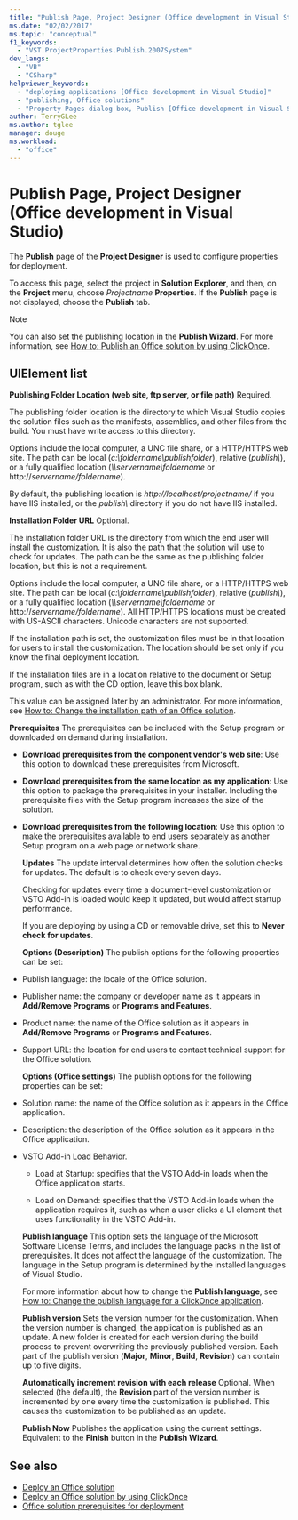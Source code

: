 ```yaml
---
title: "Publish Page, Project Designer (Office development in Visual Studio)"
ms.date: "02/02/2017"
ms.topic: "conceptual"
f1_keywords:
  - "VST.ProjectProperties.Publish.2007System"
dev_langs:
  - "VB"
  - "CSharp"
helpviewer_keywords:
  - "deploying applications [Office development in Visual Studio]"
  - "publishing, Office solutions"
  - "Property Pages dialog box, Publish [Office development in Visual Studio]"
author: TerryGLee
ms.author: tglee
manager: douge
ms.workload:
  - "office"
---
```

# Publish Page, Project Designer (Office development in Visual Studio)
  The **Publish** page of the **Project Designer** is used to configure properties for deployment.

 To access this page, select the project in **Solution Explorer**, and then, on the **Project** menu, choose *Projectname* **Properties**. If the **Publish** page is not displayed, choose the **Publish** tab.

> [!NOTE]
>  You can also set the publishing location in the **Publish Wizard**. For more information, see [How to: Publish an Office solution by using ClickOnce](https://msdn.microsoft.com/2b6c247e-bc04-4ce4-bb64-c4e79bb3d5b8).

## UIElement list
 **Publishing Folder Location (web site, ftp server, or file path)**
 Required.

 The publishing folder location is the directory to which Visual Studio copies the solution files such as the manifests, assemblies, and other files from the build. You must have write access to this directory.

 Options include the local computer, a UNC file share, or a HTTP/HTTPS web site. The path can be local (*c:\foldername\publishfolder*), relative (*publish\\*), or a fully qualified location (*\\\servername\foldername* or http://<em>servername/foldername</em>).

 By default, the publishing location is *http://localhost/projectname/* if you have IIS installed, or the *publish\\* directory if you do not have IIS installed.

 **Installation Folder URL**
 Optional.

 The installation folder URL is the directory from which the end user will install the customization. It is also the path that the solution will use to check for updates. The path can be the same as the publishing folder location, but this is not a requirement.

 Options include the local computer, a UNC file share, or a HTTP/HTTPS web site. The path can be local (*c:\foldername\publishfolder*), relative (*publish\\*), or a fully qualified location (*\\\servername\foldername* or http://<em>servername/foldername</em>). All HTTP/HTTPS locations must be created with US-ASCII characters. Unicode characters are not supported.

 If the installation path is set, the customization files must be in that location for users to install the customization. The location should be set only if you know the final deployment location.

 If the installation files are in a location relative to the document or Setup program, such as with the CD option, leave this box blank.

 This value can be assigned later by an administrator. For more information, see [How to: Change the installation path of an Office solution](https://msdn.microsoft.com/d0eaa07b-2d72-4902-899f-2f9fb165b8fd).

 **Prerequisites**
 The prerequisites can be included with the Setup program or downloaded on demand during installation.

- **Download prerequisites from the component vendor's web site**: Use this option to download these prerequisites from Microsoft.

- **Download prerequisites from the same location as my application**: Use this option to package the prerequisites in your installer. Including the prerequisite files with the Setup program increases the size of the solution.

- **Download prerequisites from the following location**: Use this option to make the prerequisites available to end users separately as another Setup program on a web page or network share.

  **Updates**
  The update interval determines how often the solution checks for updates. The default is to check every seven days.

  Checking for updates every time a document-level customization or VSTO Add-in is loaded would keep it updated, but would affect startup performance.

  If you are deploying by using a CD or removable drive, set this to **Never check for updates**.

  **Options (Description)**
  The publish options for the following properties can be set:

- Publish language: the locale of the Office solution.

- Publisher name: the company or developer name as it appears in **Add/Remove Programs** or **Programs and Features**.

- Product name: the name of the Office solution as it appears in **Add/Remove Programs** or **Programs and Features**.

- Support URL: the location for end users to contact technical support for the Office solution.

  **Options (Office settings)**
  The publish options for the following properties can be set:

- Solution name: the name of the Office solution as it appears in the Office application.

- Description: the description of the Office solution as it appears in the Office application.

- VSTO Add-in Load Behavior.

  -   Load at Startup: specifies that the VSTO Add-in loads when the Office application starts.

  -   Load on Demand: specifies that the VSTO Add-in loads when the application requires it, such as when a user clicks a UI element that uses functionality in the VSTO Add-in.

  **Publish language**
  This option sets the language of the Microsoft Software License Terms, and includes the language packs in the list of prerequisites. It does not affect the language of the customization. The language in the Setup program is determined by the installed languages of Visual Studio.

  For more information about how to change the **Publish language**, see [How to: Change the publish language for a ClickOnce application](../deployment/how-to-change-the-publish-language-for-a-clickonce-application.md).

  **Publish version**
  Sets the version number for the customization. When the version number is changed, the application is published as an update. A new folder is created for each version during the build process to prevent overwriting the previously published version. Each part of the publish version (**Major**, **Minor**, **Build**, **Revision**) can contain up to five digits.

  **Automatically increment revision with each release**
  Optional. When selected (the default), the **Revision** part of the version number is incremented by one every time the customization is published. This causes the customization to be published as an update.

  **Publish Now**
  Publishes the application using the current settings. Equivalent to the **Finish** button in the **Publish Wizard**.

## See also

- [Deploy an Office solution](../vsto/deploying-an-office-solution.md)
- [Deploy an Office solution by using ClickOnce](../vsto/deploying-an-office-solution-by-using-clickonce.md)
- [Office solution prerequisites for deployment](https://msdn.microsoft.com/9f672809-43a3-40a1-9057-397ce3b5126e)
